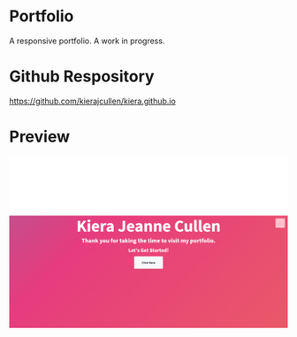 # Portfolio
A responsive portfolio. A work in progress.

# Github Respository
https://github.com/kierajcullen/kiera.github.io

# Preview

![](img/github.png)


